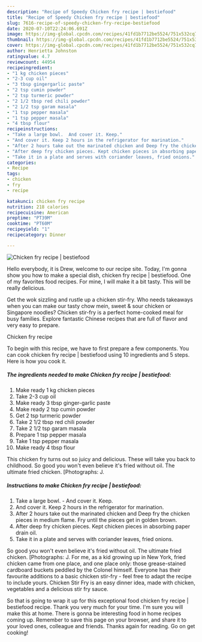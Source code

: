 ```yaml
---
description: "Recipe of Speedy Chicken fry recipe | bestiefood"
title: "Recipe of Speedy Chicken fry recipe | bestiefood"
slug: 7616-recipe-of-speedy-chicken-fry-recipe-bestiefood
date: 2020-07-10T22:24:06.691Z
image: https://img-global.cpcdn.com/recipes/41fd1b7712be5524/751x532cq70/chicken-fry-recipe-bestiefood-recipe-main-photo.jpg
thumbnail: https://img-global.cpcdn.com/recipes/41fd1b7712be5524/751x532cq70/chicken-fry-recipe-bestiefood-recipe-main-photo.jpg
cover: https://img-global.cpcdn.com/recipes/41fd1b7712be5524/751x532cq70/chicken-fry-recipe-bestiefood-recipe-main-photo.jpg
author: Henrietta Johnston
ratingvalue: 4.7
reviewcount: 44954
recipeingredient:
- "1 kg chicken pieces"
- "2-3 cup oil"
- "3 tbsp gingergarlic paste"
- "2 tsp cumin powder"
- "2 tsp turmeric powder"
- "2 1/2 tbsp red chili powder"
- "2 1/2 tsp garam masala"
- "1 tsp pepper masala"
- "1 tsp pepper masala"
- "4 tbsp flour"
recipeinstructions:
- "Take a large bowl.  And cover it. Keep."
- "And cover it. Keep 2 hours in the refrigerator for marination."
- "After 2 hours take out the marinated chicken and Deep fry the chicken pieces in medium flame. Fry until the pieces get in golden brown."
- "After deep fry chicken pieces. Kept chicken pieces in absorbing paper drain oil."
- "Take it in a plate and serves with coriander leaves, fried onions."
categories:
- Recipe
tags:
- chicken
- fry
- recipe

katakunci: chicken fry recipe 
nutrition: 218 calories
recipecuisine: American
preptime: "PT39M"
cooktime: "PT60M"
recipeyield: "1"
recipecategory: Dinner

---
```



![Chicken fry recipe | bestiefood](https://img-global.cpcdn.com/recipes/41fd1b7712be5524/751x532cq70/chicken-fry-recipe-bestiefood-recipe-main-photo.jpg)

Hello everybody, it is Drew, welcome to our recipe site. Today, I'm gonna show you how to make a special dish, chicken fry recipe | bestiefood. One of my favorites food recipes. For mine, I will make it a bit tasty. This will be really delicious.

Get the wok sizzling and rustle up a chicken stir-fry. Who needs takeaways when you can make our tasty chow mein, sweet &amp; sour chicken or Singapore noodles? Chicken stir-fry is a perfect home-cooked meal for busy families. Explore fantastic Chinese recipes that are full of flavor and very easy to prepare.

Chicken fry recipe 

To begin with this recipe, we have to first prepare a few components. You can cook chicken fry recipe | bestiefood using 10 ingredients and 5 steps. Here is how you cook it.

<!--inarticleads1-->

##### The ingredients needed to make Chicken fry recipe | bestiefood:

1. Make ready 1 kg chicken pieces
1. Take 2-3 cup oil
1. Make ready 3 tbsp ginger-garlic paste
1. Make ready 2 tsp cumin powder
1. Get 2 tsp turmeric powder
1. Take 2 1/2 tbsp red chili powder
1. Take 2 1/2 tsp garam masala
1. Prepare 1 tsp pepper masala
1. Take 1 tsp pepper masala
1. Make ready 4 tbsp flour


This chicken fry turns out so juicy and delicious. These will take you back to childhood. So good you won&#39;t even believe it&#39;s fried without oil. The ultimate fried chicken. [Photographs: J. 

<!--inarticleads2-->

##### Instructions to make Chicken fry recipe | bestiefood:

1. Take a large bowl. -  And cover it. Keep.
1. And cover it. Keep 2 hours in the refrigerator for marination.
1. After 2 hours take out the marinated chicken and Deep fry the chicken pieces in medium flame. Fry until the pieces get in golden brown.
1. After deep fry chicken pieces. Kept chicken pieces in absorbing paper drain oil.
1. Take it in a plate and serves with coriander leaves, fried onions.


So good you won&#39;t even believe it&#39;s fried without oil. The ultimate fried chicken. [Photographs: J. For me, as a kid growing up in New York, fried chicken came from one place, and one place only: those grease-stained cardboard buckets peddled by the Colonel himself. Everyone has their favourite additions to a basic chicken stir-fry - feel free to adapt the recipe to include yours. Chicken Stir Fry is an easy dinner idea, made with chicken, vegetables and a delicious stir fry sauce. 

So that is going to wrap it up for this exceptional food chicken fry recipe | bestiefood recipe. Thank you very much for your time. I'm sure you will make this at home. There is gonna be interesting food in home recipes coming up. Remember to save this page on your browser, and share it to your loved ones, colleague and friends. Thanks again for reading. Go on get cooking!
